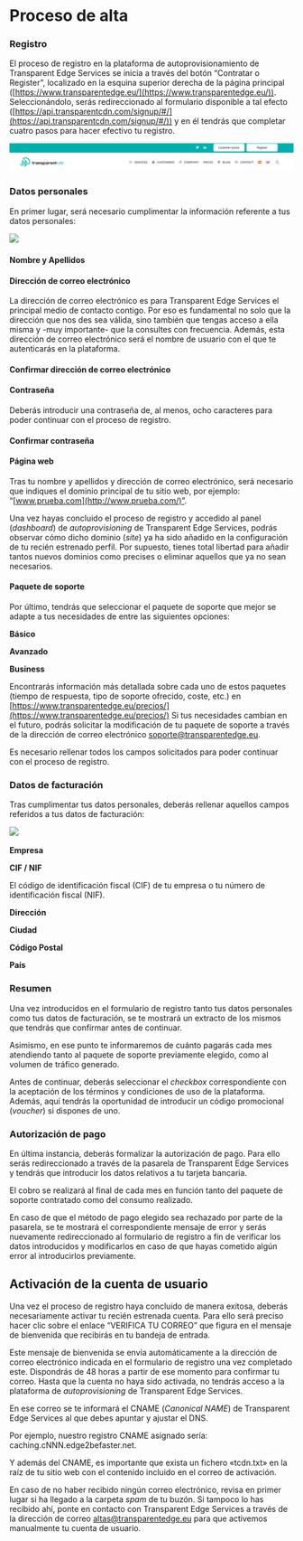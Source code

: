 # Proceso de alta

### Registro

El proceso de registro en la plataforma de autoprovisionamiento de Transparent Edge Services se inicia a través del botón “Contratar o Register”, localizado en la esquina superior derecha de la página principal ([https://www.transparentedge.eu/](https://www.transparentedge.eu/)). Seleccionándolo, serás redireccionado al formulario disponible a tal efecto ([https://api.transparentcdn.com/signup/#/](https://api.transparentcdn.com/signup/#/)) y en él tendrás que completar cuatro pasos para hacer efectivo tu registro.

![](<.gitbook/assets/image (17).png>)

### Datos personales

En primer lugar, será necesario cumplimentar la información referente a tus datos personales:

![](<.gitbook/assets/Captura de pantalla 2020-06-09 a las 14.23.57.png>)

#### Nombre y Apellidos

#### Dirección de correo electrónico

La dirección de correo electrónico es para Transparent Edge Services el principal medio de contacto contigo. Por eso es fundamental no solo que la dirección que nos des sea válida, sino también que tengas acceso a ella misma y -muy importante- que la consultes con frecuencia. Además, esta dirección de correo electrónico será el nombre de usuario con el que te autenticarás en la plataforma.

#### Confirmar dirección de correo electrónico

#### Contraseña

Deberás introducir una contraseña de, al menos, ocho caracteres para poder continuar con el proceso de registro.

#### Confirmar contraseña

#### Página web

Tras tu nombre y apellidos y dirección de correo electrónico, será necesario que indiques el dominio principal de tu sitio web, por ejemplo: “[www.prueba.com](http://www.prueba.com/)”.

Una vez hayas concluido el proceso de registro y accedido al panel (_dashboard_) de _autoprovisioning_ de Transparent Edge Services, podrás observar cómo dicho dominio (_site_) ya ha sido añadido en la configuración de tu recién estrenado perfil. Por supuesto, tienes total libertad para añadir tantos nuevos dominios como precises o eliminar aquellos que ya no sean necesarios.

#### Paquete de soporte

Por último, tendrás que seleccionar el paquete de soporte que mejor se adapte a tus necesidades de entre las siguientes opciones:

**Básico**

**Avanzado**

**Business**

Encontrarás información más detallada sobre cada uno de estos paquetes (tiempo de respuesta, tipo de soporte ofrecido, coste, etc.) en [https://www.transparentedge.eu/precios/](https://www.transparentedge.eu/precios/) Si tus necesidades cambian en el futuro, podrás solicitar la modificación de tu paquete de soporte a través de la dirección de correo electrónico [soporte@transparentedge.eu](mailto:soporte@transparentedge.eu).

Es necesario rellenar todos los campos solicitados para poder continuar con el proceso de registro.

### Datos de facturación

Tras cumplimentar tus datos personales, deberás rellenar aquellos campos referidos a tus datos de facturación:

![](<.gitbook/assets/Captura de pantalla 2020-06-09 a las 14.25.03.png>)

**Empresa**

**CIF / NIF**

El código de identificación fiscal (CIF) de tu empresa o tu número de identificación fiscal (NIF).

**Dirección**

**Ciudad**

**Código Postal**

**País**

### Resumen

Una vez introducidos en el formulario de registro tanto tus datos personales como tus datos de facturación, se te mostrará un extracto de los mismos que tendrás que confirmar antes de continuar.

Asimismo, en ese punto te informaremos de cuánto pagarás cada mes atendiendo tanto al paquete de soporte previamente elegido, como al volumen de tráfico generado.

Antes de continuar, deberás seleccionar el _checkbox_ correspondiente con la aceptación de los términos y condiciones de uso de la plataforma. Además, aquí tendrás la oportunidad de introducir un código promocional (_voucher_) si dispones de uno.

### Autorización de pago

En última instancia, deberás formalizar la autorización de pago. Para ello serás redireccionado a través de la pasarela de Transparent Edge Services y tendrás que introducir los datos relativos a tu tarjeta bancaria.

El cobro se realizará al final de cada mes en función tanto del paquete de soporte contratado como del consumo realizado.

En caso de que el método de pago elegido sea rechazado por parte de la pasarela, se te mostrará el correspondiente mensaje de error y serás nuevamente redireccionado al formulario de registro a fin de verificar los datos introducidos y modificarlos en caso de que hayas cometido algún error al introducirlos previamente.

## Activación de la cuenta de usuario

Una vez el proceso de registro haya concluido de manera exitosa, deberás necesariamente activar tu recién estrenada cuenta. Para ello será preciso hacer clic sobre el enlace “VERIFICA TU CORREO” que figura en el mensaje de bienvenida que recibirás en tu bandeja de entrada.

Este mensaje de bienvenida se envía automáticamente a la dirección de correo electrónico indicada en el formulario de registro una vez completado este. Dispondrás de 48 horas a partir de ese momento para confirmar tu correo. Hasta que la cuenta no haya sido activada, no tendrás acceso a la plataforma de _autoprovisioning_ de Transparent Edge Services.

En ese correo se te informará el CNAME (_Canonical NAME_) de Transparent Edge Services al que debes apuntar y ajustar el DNS.

Por ejemplo, nuestro registro CNAME asignado sería: caching.cNNN.edge2befaster.net.

Y además del CNAME, es importante que exista un fichero «tcdn.txt» en la raíz de tu sitio web con el contenido incluido en el correo de activación.&#x20;

En caso de no haber recibido ningún correo electrónico, revisa en primer lugar si ha llegado a la carpeta _spam_ de tu buzón. Si tampoco lo has recibido ahí, ponte en contacto con Transparent Edge Services a través de la dirección de correo altas@transparentedge.eu para que activemos manualmente tu cuenta de usuario.
